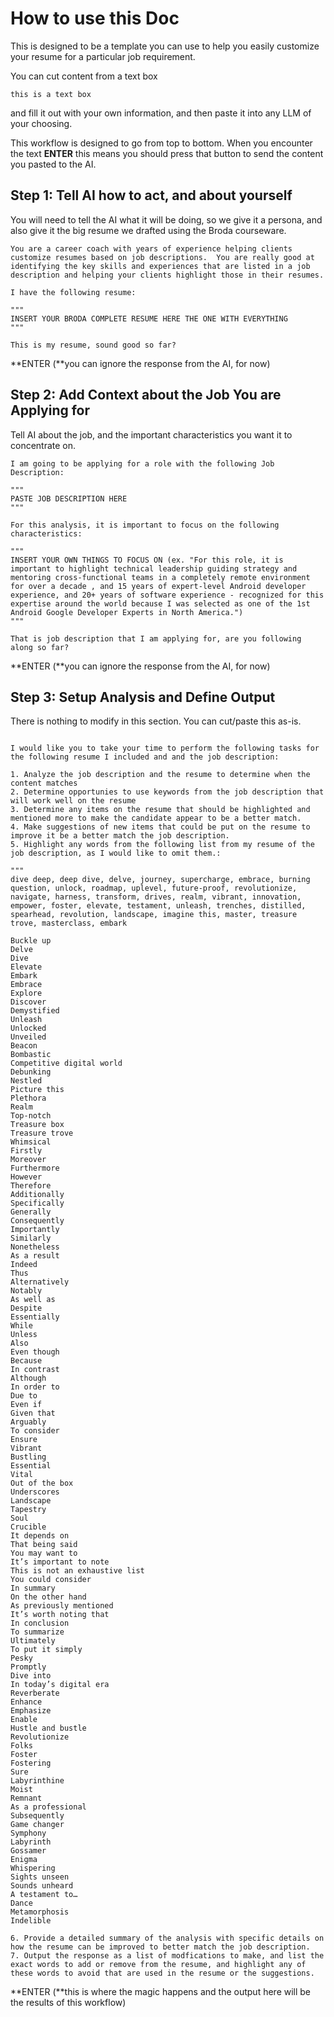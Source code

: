 # How to use this Doc

This is designed to be a template you can use to help you easily customize your resume for a particular job requirement.

You can cut content from a text box

```
this is a text box
```

and fill it out with your own information, and then paste it into any LLM of your choosing.

This workflow is designed to go from top to bottom.  When you encounter the text **ENTER** this means you should press that button to send the content you pasted to the AI.

## Step 1: Tell AI how to act, and about yourself

You will need to tell the AI what it will be doing, so we give it a persona, and also give it the big resume we drafted using the Broda courseware.

```
You are a career coach with years of experience helping clients customize resumes based on job descriptions.  You are really good at identifying the key skills and experiences that are listed in a job description and helping your clients highlight those in their resumes.

I have the following resume:

"""
INSERT YOUR BRODA COMPLETE RESUME HERE THE ONE WITH EVERYTHING
"""

This is my resume, sound good so far?

```

**ENTER (**you can ignore the response from the AI, for now)

## Step 2: Add Context about the Job You are Applying for

Tell AI about the job, and the important characteristics you want it to concentrate on.

```
I am going to be applying for a role with the following Job Description:

"""
PASTE JOB DESCRIPTION HERE
"""

For this analysis, it is important to focus on the following characteristics:

"""
INSERT YOUR OWN THINGS TO FOCUS ON (ex. "For this role, it is important to highlight technical leadership guiding strategy and mentoring cross-functional teams in a completely remote environment for over a decade , and 15 years of expert-level Android developer experience, and 20+ years of software experience - recognized for this expertise around the world because I was selected as one of the 1st Android Google Developer Experts in North America.")
"""

That is job description that I am applying for, are you following along so far?
```

**ENTER (**you can ignore the response from the AI, for now)

## Step 3: Setup Analysis and Define Output

There is nothing to modify in this section. You can cut/paste this as-is.

```

I would like you to take your time to perform the following tasks for the following resume I included and and the job description:

1. Analyze the job description and the resume to determine when the content matches
2. Determine opportunies to use keywords from the job description that will work well on the resume
3. Determine any items on the resume that should be highlighted and mentioned more to make the candidate appear to be a better match.
4. Make suggestions of new items that could be put on the resume to improve it be a better match the job description.
5. Highlight any words from the following list from my resume of the job description, as I would like to omit them.:

"""
dive deep, deep dive, delve, journey, supercharge, embrace, burning question, unlock, roadmap, uplevel, future-proof, revolutionize, navigate, harness, transform, drives, realm, vibrant, innovation, empower, foster, elevate, testament, unleash, trenches, distilled, spearhead, revolution, landscape, imagine this, master, treasure trove, masterclass, embark

Buckle up
Delve
Dive
Elevate
Embark
Embrace
Explore
Discover
Demystified
Unleash
Unlocked
Unveiled
Beacon
Bombastic
Competitive digital world
Debunking
Nestled
Picture this
Plethora
Realm
Top-notch
Treasure box
Treasure trove
Whimsical
Firstly
Moreover
Furthermore
However
Therefore
Additionally
Specifically
Generally
Consequently
Importantly
Similarly
Nonetheless
As a result
Indeed
Thus
Alternatively
Notably
As well as
Despite
Essentially
While
Unless
Also
Even though
Because
In contrast
Although
In order to
Due to
Even if
Given that
Arguably
To consider
Ensure
Vibrant
Bustling
Essential
Vital
Out of the box
Underscores
Landscape
Tapestry
Soul
Crucible
It depends on
That being said
You may want to
It’s important to note
This is not an exhaustive list
You could consider
In summary
On the other hand
As previously mentioned
It’s worth noting that
In conclusion
To summarize
Ultimately
To put it simply
Pesky
Promptly
Dive into
In today’s digital era
Reverberate
Enhance
Emphasize
Enable
Hustle and bustle
Revolutionize
Folks
Foster
Fostering
Sure
Labyrinthine
Moist
Remnant
As a professional
Subsequently
Game changer
Symphony
Labyrinth
Gossamer
Enigma
Whispering
Sights unseen
Sounds unheard
A testament to…
Dance
Metamorphosis
Indelible

6. Provide a detailed summary of the analysis with specific details on how the resume can be improved to better match the job description.
7. Output the response as a list of modfications to make, and list the exact words to add or remove from the resume, and highlight any of these words to avoid that are used in the resume or the suggestions.

```

**ENTER (**this is where the magic happens and the output here will be the results of this workflow)